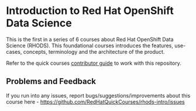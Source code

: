 # Introduction to Red Hat OpenShift Data Science

This is the first in a series of 6 courses about Red Hat OpenShift Data Science (RHODS).
This foundational courses introduces the features, use-cases, concepts, terminology and the architecture of the product.

Refer to the quick courses [contributor guide](https://redhatquickcourses.github.io/welcome/1/guide/overview.html) to work with this repository.

## Problems and Feedback
If you run into any issues, report bugs/suggestions/improvements about this course here - https://github.com/RedHatQuickCourses/rhods-intro/issues
